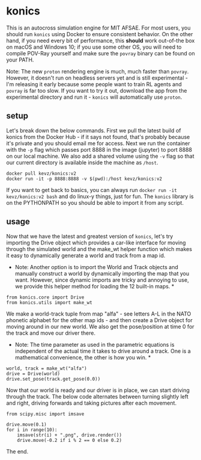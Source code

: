 # konics
This is an autocross simulation engine for MIT AFSAE. For most users, you should run `konics` using
Docker to ensure consistent behavior. On the other hand, if you need every bit of performance, this
**should** work out-of-the box on macOS and Windows 10; if you use some other OS, you will need to
compile POV-Ray yourself and make sure the `povray` binary can be found on your PATH.

Note: The new `proton` rendering engine is much, much faster than `povray`. However, it doesn't run
on headless servers yet and is still experimental - I'm releasing it early because some people want
to train RL agents and `povray` is far too slow. If you want to try it out, download the app from
the experimental directory and run it - `konics` will automatically use `proton`.

## setup
Let's break down the below commands. First we pull the latest build of konics from the Docker Hub - 
if it says not found, that's probably because it's private and you should email me for access. Next
we run the container with the `-p` flag which passes port 8888 in the image (jupyter) to port 8888 
on our local machine. We also add a shared volume using the `-v` flag so that our current directory
is available inside the machine as `/host`.

```
docker pull kevz/konics:v2
docker run -it -p 8888:8888 -v $(pwd):/host kevz/konics:v2
```

If you want to get back to basics, you can always run `docker run -it kevz/konics:v2 bash` and do 
linux-y things, just for fun. The `konics` library is on the PYTHONPATH so you should be able to 
import it from any script.

## usage
Now that we have the latest and greatest version of `konics`, let's try importing the Drive object
which provides a car-like interface for moving through the simulated world and the make_wt helper 
function which makes it easy to dynamically generate a world and track from a map id.

* Note: Another option is to import the World and Track objects and manually construct a world by 
dynamically importing the map that you want. However, since dynamic imports are tricky and annoying
to use, we provide this helper method for loading the 12 built-in maps. *

```
from konics.core import Drive
from konics.utils import make_wt
```

We make a world-track tuple from map "alfa" - see letters A-L in the NATO phonetic alphabet for the
other map ids - and then create a Drive object for moving around in our new world. We also get the 
pose/position at time 0 for the track and move our driver there.

* Note: The time parameter as used in the parametric equations is independent of the actual time it
takes to drive around a track. One is a mathematical convenience, the other is how you win. *

```
world, track = make_wt("alfa")
drive = Drive(world)
drive.set_pose(track.get_pose(0.0))
```

Now that our world is ready and our driver is in place, we can start driving through the track. The 
below code alternates between turning slightly left and right, driving forwards and taking pictures
after each movement.

```
from scipy.misc import imsave

drive.move(0.1)
for i in range(10):
    imsave(str(i) + ".png", drive.render())
    drive.move(-0.2 if i % 2 == 0 else 0.2)
```

The end.
